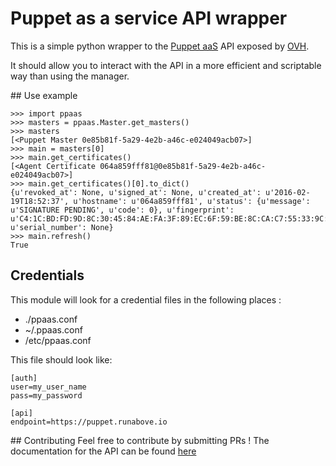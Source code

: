 # Puppet as a service API wrapper

This is a simple python wrapper to the [Puppet aaS](https://www.runabove.com/puppet-as-a-service.xml)
API exposed by [OVH](https://ovh.com).

It should allow you to interact with the API in a more efficient and scriptable way
than using the manager.

## Use example

```
>>> import ppaas
>>> masters = ppaas.Master.get_masters()
>>> masters
[<Puppet Master 0e85b81f-5a29-4e2b-a46c-e024049acb07>]
>>> main = masters[0]
>>> main.get_certificates()
[<Agent Certificate 064a859fff81@0e85b81f-5a29-4e2b-a46c-e024049acb07>]
>>> main.get_certificates()[0].to_dict()
{u'revoked_at': None, u'signed_at': None, u'created_at': u'2016-02-19T18:52:37', u'hostname': u'064a859fff81', u'status': {u'message': u'SIGNATURE PENDING', u'code': 0}, u'fingerprint': u'C4:1C:BD:FD:9D:8C:30:45:84:AE:FA:3F:89:EC:6F:59:BE:8C:CA:C7:55:33:9C:44:BF:29:7F:73:0B:27:1C:DE', u'serial_number': None}
>>> main.refresh()
True
```

## Credentials
This module will look for a credential files in the following places :
* ./ppaas.conf
* ~/.ppaas.conf
* /etc/ppaas.conf

This file should look like:
```
[auth]
user=my_user_name
pass=my_password

[api]
endpoint=https://puppet.runabove.io
```

## Contributing
Feel free to contribute by submitting PRs ! The documentation for the API can be found
[here](https://puppet.runabove.io/doc/index.html)
